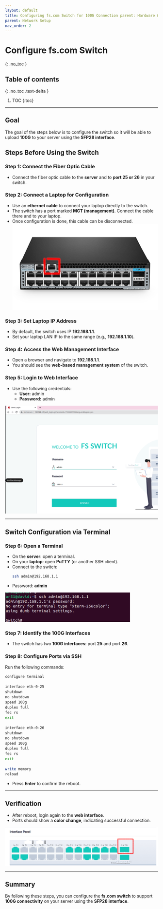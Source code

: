 ```yaml
---
layout: default
title: Configuring fs.com Switch for 100G Connection parent: Hardware & Network Requirements nav\_order: 8
parent: Network Setup
nav_order: 2
---
```


# Configure fs.com Switch
{: .no_toc }

## Table of contents
{: .no_toc .text-delta }

1. TOC
{:toc}

---

## Goal

The goal of the steps below is to configure the switch so it will be able to upload **100G** to your server using the **SFP28 interface**.

## Steps Before Using the Switch

### Step 1: Connect the Fiber Optic Cable

- Connect the fiber optic cable to the **server** and to **port 25 or 26** in your switch.

### Step 2: Connect a Laptop for Configuration

- Use an **ethernet cable** to connect your laptop directly to the switch.
- The switch has a port marked **MGT (management)**. Connect the cable there and to your laptop.
- Once configuration is done, this cable can be disconnected.
![Management Port Screenshot](/assets/images/configure_the_switch/switch_managment_port.png)

### Step 3: Set Laptop IP Address

- By default, the switch uses IP **192.168.1.1**.
- Set your laptop LAN IP to the same range (e.g., **192.168.1.10**).

### Step 4: Access the Web Management Interface

- Open a browser and navigate to **192.168.1.1**.
- You should see the **web-based management system** of the switch.

### Step 5: Login to Web Interface

- Use the following credentials:
  - **User:** admin
  - **Password:** admin

![web_login_screen.png](/assets/images/configure_the_switch/web_login_screen.png)

---

## Switch Configuration via Terminal

### Step 6: Open a Terminal

- On the **server**: open a terminal.
- On your **laptop**: open **PuTTY** (or another SSH client).
- Connect to the switch:
  ```bash
  ssh admin@192.168.1.1
  ```
- Password: **admin**

![ssh.png](/assets/images/configure_the_switch/ssh.png)

### Step 7: Identify the 100G Interfaces

- The switch has two **100G interfaces**: port **25** and port **26**.

### Step 8: Configure Ports via SSH

Run the following commands:

```bash
configure terminal

interface eth-0-25
shutdown
no shutdown
speed 100g
duplex full 
fec rs
exit

interface eth-0-26
shutdown
no shutdown
speed 100g
duplex full 
fec rs
exit

write memory
reload
```

- Press **Enter** to confirm the reboot.

---

## Verification

- After reboot, login again to the **web interface**.
- Ports should show a **color change**, indicating successful connection.

![port_display.png](/assets/images/configure_the_switch/port_display.png)

---

## Summary

By following these steps, you can configure the **fs.com switch** to support **100G connectivity** on your server using the **SFP28 interface**.
